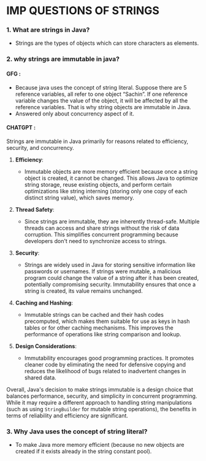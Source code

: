 # IMP QUESTIONS OF STRINGS

### 1. What are strings in Java?

- Strings are the types of objects which can store characters as elements.

### 2. why strings are immutable in java?

#### GFG :

- Because java uses the concept of string literal. Suppose there are 5 reference variables, all refer to one object “Sachin”. If one reference variable changes the value of the object, it will be affected by all the reference variables. That is why string objects are immutable in Java.
- Answered only about concurrency aspect of it.

#### CHATGPT :

Strings are immutable in Java primarily for reasons related to efficiency, security, and concurrency.

1. **Efficiency**:

   - Immutable objects are more memory efficient because once a string object is created, it cannot be changed. This allows Java to optimize string storage, reuse existing objects, and perform certain optimizations like string interning (storing only one copy of each distinct string value), which saves memory.

2. **Thread Safety**:

   - Since strings are immutable, they are inherently thread-safe. Multiple threads can access and share strings without the risk of data corruption. This simplifies concurrent programming because developers don't need to synchronize access to strings.

3. **Security**:

   - Strings are widely used in Java for storing sensitive information like passwords or usernames. If strings were mutable, a malicious program could change the value of a string after it has been created, potentially compromising security. Immutability ensures that once a string is created, its value remains unchanged.

4. **Caching and Hashing**:

   - Immutable strings can be cached and their hash codes precomputed, which makes them suitable for use as keys in hash tables or for other caching mechanisms. This improves the performance of operations like string comparison and lookup.

5. **Design Considerations**:
   - Immutability encourages good programming practices. It promotes cleaner code by eliminating the need for defensive copying and reduces the likelihood of bugs related to inadvertent changes in shared data.

Overall, Java's decision to make strings immutable is a design choice that balances performance, security, and simplicity in concurrent programming. While it may require a different approach to handling string manipulations (such as using `StringBuilder` for mutable string operations), the benefits in terms of reliability and efficiency are significant.

### 3. Why Java uses the concept of string literal?

- To make Java more memory efficient (because no new objects are created if it exists already in the string constant pool).
